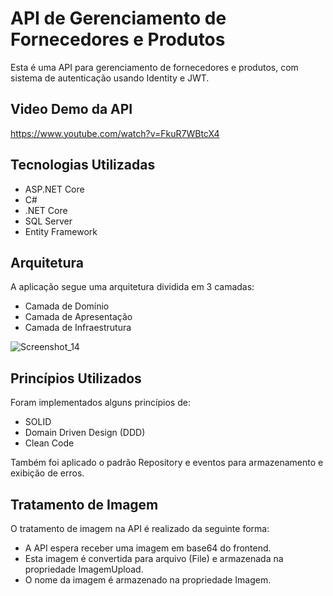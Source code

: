 <body>
    <h1>API de Gerenciamento de Fornecedores e Produtos</h1>

   <p>Esta é uma API para gerenciamento de fornecedores e produtos, com sistema de autenticação usando Identity e JWT.</p>
   <h2>Video Demo da API</h2>

 https://www.youtube.com/watch?v=FkuR7WBtcX4

   <h2>Tecnologias Utilizadas</h2>
    <ul>
        <li>ASP.NET Core</li>
        <li>C#</li>
        <li>.NET Core</li>
        <li>SQL Server</li>
        <li>Entity Framework</li>
    </ul>

   <h2>Arquitetura</h2>
    <p>A aplicação segue uma arquitetura dividida em 3 camadas:</p>
    <ul>
        <li>Camada de Domínio</li>
        <li>Camada de Apresentação</li>
        <li>Camada de Infraestrutura</li>
    </ul>
    
   ![Screenshot_14](https://github.com/Guidev123/CrudFornecedores/assets/155389912/99daf502-c675-44dd-8985-e70912bc07cd)

   <h2>Princípios Utilizados</h2>
    <p>Foram implementados alguns princípios de:</p>
    <ul>
        <li>SOLID</li>
        <li>Domain Driven Design (DDD)</li>
        <li>Clean Code</li>
    </ul>
    <p>Também foi aplicado o padrão Repository e eventos para armazenamento e exibição de erros.</p>

   <h2>Tratamento de Imagem</h2>
    <p>O tratamento de imagem na API é realizado da seguinte forma:</p>
    <ul>
        <li>A API espera receber uma imagem em base64 do frontend.</li>
        <li>Esta imagem é convertida para arquivo (File) e armazenada na propriedade ImagemUpload.</li>
        <li>O nome da imagem é armazenado na propriedade Imagem.</li>
    </ul>

   
</body>
